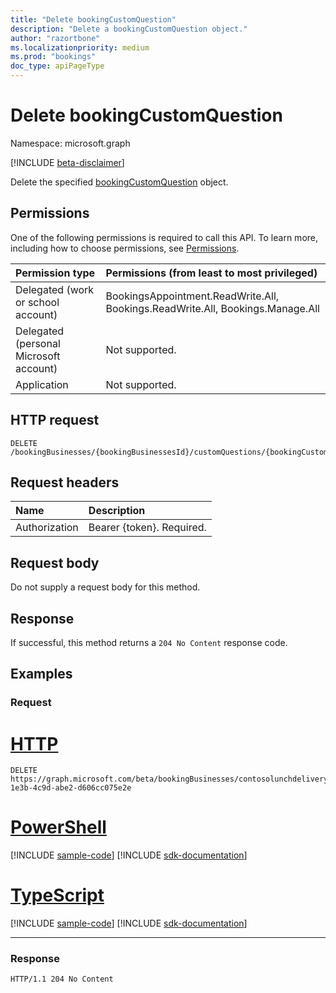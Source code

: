 ```yaml
---
title: "Delete bookingCustomQuestion"
description: "Delete a bookingCustomQuestion object."
author: "razortbone"
ms.localizationpriority: medium
ms.prod: "bookings"
doc_type: apiPageType
---
```


# Delete bookingCustomQuestion

Namespace: microsoft.graph

[!INCLUDE [beta-disclaimer](../../includes/beta-disclaimer.md)]

Delete the specified [bookingCustomQuestion](../resources/bookingcustomquestion.md) object.

## Permissions

One of the following permissions is required to call this API. To learn more, including how to choose permissions, see [Permissions](/graph/permissions-reference).

| Permission type                        | Permissions (from least to most privileged)                                    |
| :------------------------------------- | :----------------------------------------------------------------------------- |
| Delegated (work or school account)     | BookingsAppointment.ReadWrite.All, Bookings.ReadWrite.All, Bookings.Manage.All |
| Delegated (personal Microsoft account) | Not supported.                                                                 |
| Application                            | Not supported.                                                                 |

## HTTP request

<!-- { "blockType": "ignored" } -->

```http
DELETE /bookingBusinesses/{bookingBusinessesId}/customQuestions/{bookingCustomQuestionId}
```

## Request headers

| Name          | Description               |
| :------------ | :------------------------ |
| Authorization | Bearer {token}. Required. |

## Request body

Do not supply a request body for this method.

## Response

If successful, this method returns a `204 No Content` response code.

## Examples

### Request


# [HTTP](#tab/http)
<!-- {
  "blockType": "request",
  "name": "delete_bookingcustomQuestions",
  "sampleKeys": ["contosolunchdelivery@contoso.onmicrosoft.com", "80b5ddda-1e3b-4c9d-abe2-d606cc075e2e"]
}
-->

```http
DELETE https://graph.microsoft.com/beta/bookingBusinesses/contosolunchdelivery@contoso.onmicrosoft.com/customQuestions/80b5ddda-1e3b-4c9d-abe2-d606cc075e2e
```

# [PowerShell](#tab/powershell)
[!INCLUDE [sample-code](../includes/snippets/powershell/delete-bookingcustomquestions-powershell-snippets.md)]
[!INCLUDE [sdk-documentation](../includes/snippets/snippets-sdk-documentation-link.md)]

# [TypeScript](#tab/typescript)
[!INCLUDE [sample-code](../includes/snippets/typescript/delete-bookingcustomquestions-typescript-snippets.md)]
[!INCLUDE [sdk-documentation](../includes/snippets/snippets-sdk-documentation-link.md)]

---


### Response

<!-- {
  "blockType": "response",
  "truncated": true
}
-->

```http
HTTP/1.1 204 No Content
```
